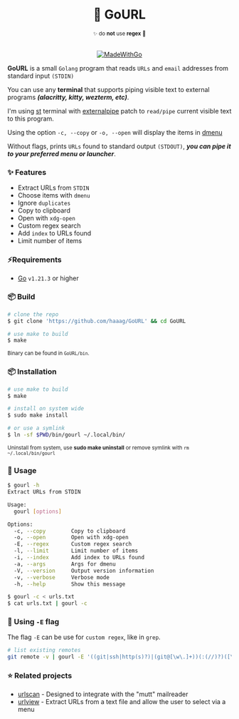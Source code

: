 
<div align="center">
    <h1><b>🔗 GoURL</b></h1>
    <sub>✨ do <b>not</b> use <b>regex</b> 🤡</sub>
<br>
<br>

[![MadeWithGo](https://img.shields.io/badge/Made%20with-Go-1f425f.svg)](https://go.dev/)
</div>


**GoURL** is a small `Golang` program that reads `URLs` and `email` addresses from standard input `(STDIN)`

You can use any **terminal** that supports piping visible text to external programs **_(alacritty, kitty, wezterm, etc)_**.

I'm using [st](https://st.suckless.org/) terminal with [externalpipe](https://st.suckless.org/patches/externalpipe/) patch to `read/pipe` current visible text to this program.

Using the option `-c, --copy` or `-o, --open` will display the items in [dmenu](https://tools.suckless.org/dmenu/)

Without flags, prints `URLs` found to standard output `(STDOUT)`, **_you can pipe it to your preferred menu or launcher_**.

### ✨ Features

- Extract URLs from `STDIN`
- Choose items with `dmenu`
- Ignore `duplicates`
- Copy to clipboard
- Open with `xdg-open`
- Custom regex search
- Add `index` to URLs found
- Limit number of items

### ⚡️Requirements

- [Go](https://golang.org/) `v1.21.3` or higher

### 📦 Build

```bash
# clone the repo
$ git clone 'https://github.com/haaag/GoURL' && cd GoURL

# use make to build
$ make
```

<sub>Binary can be found in `GoURL/bin`.</sub>

### 📦 Installation

```bash
# use make to build
$ make

# install on system wide
$ sudo make install

# or use a symlink
$ ln -sf $PWD/bin/gourl ~/.local/bin/
```

<sub>Uninstall from system, use <b>sudo make uninstall</b> or remove symlink with `rm ~/.local/bin/gourl`</sub>

### 🚀 Usage

```bash
$ gourl -h
Extract URLs from STDIN

Usage:
  gourl [options]

Options:
  -c, --copy        Copy to clipboard
  -o, --open        Open with xdg-open
  -E, --regex       Custom regex search
  -l, --limit       Limit number of items
  -i, --index       Add index to URLs found
  -a, --args        Args for dmenu
  -V, --version     Output version information
  -v, --verbose     Verbose mode
  -h, --help        Show this message

$ gourl -c < urls.txt
$ cat urls.txt | gourl -c
```

### 🚩 Using `-E` flag

The flag `-E` can be use for `custom regex`, like in `grep`.

```bash
# list existing remotes
git remote -v | gourl -E '((git|ssh|http(s)?)|(git@[\w\.]+))(:(//)?)([\w\.@\:/\-~]+)(\.git)(/)?'
```

### ⭐ Related projects

- [urlscan](https://github.com/firecat53/urlscan) - Designed to integrate with the "mutt" mailreader
- [urlview](https://github.com/sigpipe/urlview) - Extract URLs from a text file and allow the user to select via a menu
